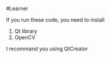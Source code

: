 #Learner

If you run these code, you need to install 
1. Qt library
2. OpenCV

I recommand you using QtCreator
